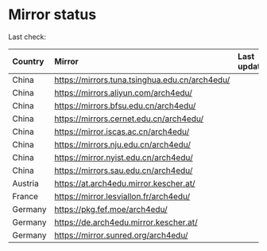 <script src="./time.js"></script>
# Mirror status
Last check: <script type="text/javascript">localize(1726191593.3627515);</script>

|Country|Mirror|Last update|
|:------|:-----|:----------|
|China|https://mirrors.tuna.tsinghua.edu.cn/arch4edu/|<script type="text/javascript">localize(1726166595);</script>|
|China|https://mirrors.aliyun.com/arch4edu/|<script type="text/javascript">localize(1726166595);</script>|
|China|https://mirrors.bfsu.edu.cn/arch4edu/|<script type="text/javascript">localize(1726123402);</script>|
|China|https://mirrors.cernet.edu.cn/arch4edu/|<script type="text/javascript">localize(1726166595);</script>|
|China|https://mirror.iscas.ac.cn/arch4edu/|<script type="text/javascript">localize(1726166595);</script>|
|China|https://mirrors.nju.edu.cn/arch4edu/|<script type="text/javascript">localize(1726123402);</script>|
|China|https://mirror.nyist.edu.cn/arch4edu/|<script type="text/javascript">localize(1726123402);</script>|
|China|https://mirrors.sau.edu.cn/arch4edu/|<script type="text/javascript">localize(1726166595);</script>|
|Austria|https://at.arch4edu.mirror.kescher.at/|<script type="text/javascript">localize(1726166595);</script>|
|France|https://mirror.lesviallon.fr/arch4edu/|<script type="text/javascript">localize(1726166595);</script>|
|Germany|https://pkg.fef.moe/arch4edu/|<script type="text/javascript">localize(1726166595);</script>|
|Germany|https://de.arch4edu.mirror.kescher.at/|<script type="text/javascript">localize(1726166595);</script>|
|Germany|https://mirror.sunred.org/arch4edu/|<script type="text/javascript">localize(1726166595);</script>|

<script src="./tablefilter/tablefilter.js"></script>
<script src="./table.js"></script>